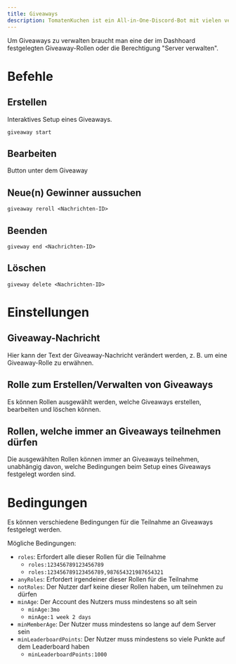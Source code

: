 ```yaml
---
title: Giveaways
description: TomatenKuchen ist ein All-in-One-Discord-Bot mit vielen verschiedenen Funktionen. Erklärt die Funktionen des Giveawayssystems.
---
```


Um Giveaways zu verwalten braucht man eine der im Dashhoard festgelegten Giveaway-Rollen oder die Berechtigung "Server verwalten".

# Befehle

## Erstellen

Interaktives Setup eines Giveaways.

`giveaway start`

## Bearbeiten

Button unter dem Giveaway

## Neue(n) Gewinner aussuchen

`giveaway reroll <Nachrichten-ID>`

## Beenden

`giveway end <Nachrichten-ID>`

## Löschen

`giveway delete <Nachrichten-ID>`

# Einstellungen

## Giveaway-Nachricht
Hier kann der Text der Giveaway-Nachricht verändert werden, z. B. um eine Giveaway-Rolle zu erwähnen.

## Rolle zum Erstellen/Verwalten von Giveaways
Es können Rollen ausgewählt werden, welche Giveaways erstellen, bearbeiten und löschen können.

## Rollen, welche immer an Giveaways teilnehmen dürfen
Die ausgewählten Rollen können immer an Giveaways teilnehmen, unabhängig davon, welche Bedingungen beim Setup eines Giveaways festgelegt worden sind.

# Bedingungen
Es können verschiedene Bedingungen für die Teilnahme an Giveaways festgelegt werden.

Mögliche Bedingungen:
* `roles`: Erfordert alle dieser Rollen für die Teilnahme
	* `roles:123456789123456789`
	* `roles:123456789123456789,987654321987654321`
* `anyRoles`: Erfordert irgendeiner dieser Rollen für die Teilnahme
* `notRoles`: Der Nutzer darf keine dieser Rollen haben, um teilnehmen zu dürfen
* `minAge`: Der Account des Nutzers muss mindestens so alt sein
	* `minAge:3mo`
	* `minAge:1 week 2 days`
* `minMemberAge`: Der Nutzer muss mindestens so lange auf dem Server sein
* `minLeaderboardPoints`: Der Nutzer muss mindestens so viele Punkte auf dem Leaderboard haben
	* `minLeaderboardPoints:1000`
